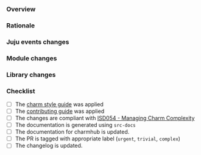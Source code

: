 <!--
Thank you for your interest in and contributing to Discourse Operator!
Please, provide some information about your PR before proceeding.
-->

<!-- Applicable spec: <link> -->

### Overview

<!-- A high level overview of the change -->

### Rationale

<!-- The reason the change is needed -->

### Juju events changes

<!-- Any changes to the juju events being observed (newly added, significantly modified or deleted) -->

### Module changes

<!-- Any high level changes to modules and why (Service, Observer, helper) -->

### Library changes

<!-- Any changes to charm libraries -->

### Checklist

- [ ] The [charm style guide](https://juju.is/docs/sdk/styleguide) was applied
- [ ] The [contributing guide](https://github.com/canonical/is-charms-contributing-guide) was applied
- [ ] The changes are compliant with [ISD054 - Managing Charm Complexity](https://discourse.charmhub.io/t/specification-isd014-managing-charm-complexity/11619)
- [ ] The documentation is generated using `src-docs`
- [ ] The documentation for charmhub is updated.
- [ ] The PR is tagged with appropriate label (`urgent`, `trivial`, `complex`)
- [ ] The changelog is updated.
<!-- Explanation for any unchecked items above -->
